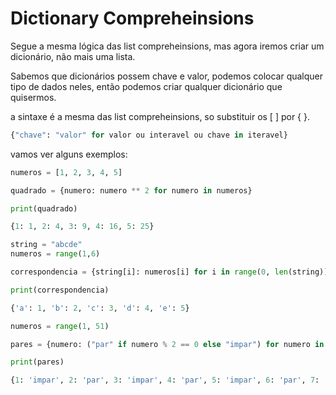 # Dictionary Compreheinsions

Segue a mesma lógica das list compreheinsions, mas agora iremos criar um dicionário, não mais uma lista.

Sabemos que dicionários possem chave e valor, podemos colocar qualquer tipo de dados neles, então podemos criar qualquer dicionário que quisermos.

a sintaxe é a mesma das list compreheinsions, so substituir os [ ] por { }.

```Python
{"chave": "valor" for valor ou interavel ou chave in iteravel}
```

vamos ver alguns exemplos:

```Python
numeros = [1, 2, 3, 4, 5]

quadrado = {numero: numero ** 2 for numero in numeros}

print(quadrado)

```

```Python
{1: 1, 2: 4, 3: 9, 4: 16, 5: 25}
```

```Python
string = "abcde"
numeros = range(1,6)

correspondencia = {string[i]: numeros[i] for i in range(0, len(string))}

print(correspondencia)

```

```Python
{'a': 1, 'b': 2, 'c': 3, 'd': 4, 'e': 5}
```

```Python
numeros = range(1, 51)

pares = {numero: ("par" if numero % 2 == 0 else "impar") for numero in numeros }

print(pares)

```

```Python
{1: 'impar', 2: 'par', 3: 'impar', 4: 'par', 5: 'impar', 6: 'par', 7: 'impar', 8: 'par', 9: 'impar'}
```
